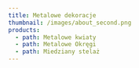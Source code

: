 ```yaml
---
title: Metalowe dekoracje
thumbnail: /images/about_second.png
products:
  - path: Metalowe kwiaty
  - path: Metalowe Okręgi
  - path: Miedziany stelaż
---
```


